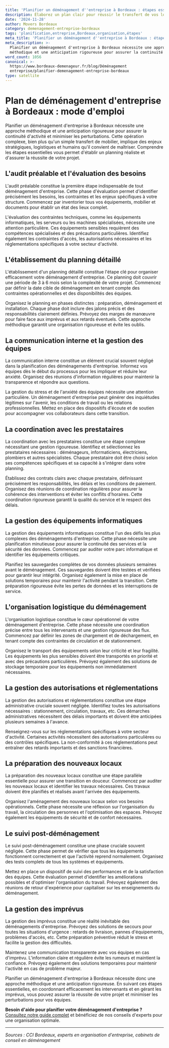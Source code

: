 ```yaml
---
title: 'Planifier un déménagement d''entreprise à Bordeaux : étapes essentielles'
description: Élaborez un plan clair pour réussir le transfert de vos locaux à Bordeaux.
date: '2024-11-28'
author: Movers Bordeaux
category: demenagement-entreprise-bordeaux
tags: 'planification,entreprise,Bordeaux,organisation,étapes'
meta_title: 'Planifier un déménagement d''entreprise à Bordeaux : étapes essentielles'
meta_description: >-
  Planifier un déménagement d'entreprise à Bordeaux nécessite une approche
  méthodique et une anticipation rigoureuse pour assurer la continuité d'activi.
word_count: 1056
canonical: >-
  https://www.bordeaux-demenageur.fr/blog/Déménagement
  entreprise/planifier-demenagement-entreprise-bordeaux
type: satellite
---
```



# Plan de déménagement d'entreprise à Bordeaux : mode d'emploi

Planifier un déménagement d'entreprise à Bordeaux nécessite une approche méthodique et une anticipation rigoureuse pour assurer la continuité d'activité et minimiser les perturbations. Cette opération complexe, bien plus qu'un simple transfert de mobilier, implique des enjeux stratégiques, logistiques et humains qu'il convient de maîtriser. Comprendre les étapes essentielles vous permet d'établir un planning réaliste et d'assurer la réussite de votre projet.

## L'audit préalable et l'évaluation des besoins

L'audit préalable constitue la première étape indispensable de tout déménagement d'entreprise. Cette phase d'évaluation permet d'identifier précisément les besoins, les contraintes et les enjeux spécifiques à votre structure. Commencez par inventorier tous vos équipements, mobilier et documents pour établir un état des lieux complet.

L'évaluation des contraintes techniques, comme les équipements informatiques, les serveurs ou les machines spécialisées, nécessite une attention particulière. Ces équipements sensibles requièrent des compétences spécialisées et des précautions particulières. Identifiez également les contraintes d'accès, les autorisations nécessaires et les réglementations spécifiques à votre secteur d'activité.

## L'établissement du planning détaillé

L'établissement d'un planning détaillé constitue l'étape clé pour organiser efficacement votre déménagement d'entreprise. Ce planning doit couvrir une période de 3 à 6 mois selon la complexité de votre projet. Commencez par définir la date cible de déménagement en tenant compte des contraintes opérationnelles et des disponibilités des équipes.

Organisez le planning en phases distinctes : préparation, déménagement et installation. Chaque phase doit inclure des jalons précis et des responsabilités clairement définies. Prévoyez des marges de manœuvre pour faire face aux imprévus et aux retards éventuels. Cette approche méthodique garantit une organisation rigoureuse et évite les oublis.

## La communication interne et la gestion des équipes

La communication interne constitue un élément crucial souvent négligé dans la planification des déménagements d'entreprise. Informez vos équipes dès le début du processus pour les impliquer et réduire leur anxiété. Organisez des réunions d'information régulières pour maintenir la transparence et répondre aux questions.

La gestion du stress et de l'anxiété des équipes nécessite une attention particulière. Un déménagement d'entreprise peut générer des inquiétudes légitimes sur l'avenir, les conditions de travail ou les relations professionnelles. Mettez en place des dispositifs d'écoute et de soutien pour accompagner vos collaborateurs dans cette transition.

## La coordination avec les prestataires

La coordination avec les prestataires constitue une étape complexe nécessitant une gestion rigoureuse. Identifiez et sélectionnez les prestataires nécessaires : déménageurs, informaticiens, électriciens, plombiers et autres spécialistes. Chaque prestataire doit être choisi selon ses compétences spécifiques et sa capacité à s'intégrer dans votre planning.

Établissez des contrats clairs avec chaque prestataire, définissant précisément les responsabilités, les délais et les conditions de paiement. Organisez des réunions de coordination régulières pour assurer la cohérence des interventions et éviter les conflits d'horaires. Cette coordination rigoureuse garantit la qualité du service et le respect des délais.

## La gestion des équipements informatiques

La gestion des équipements informatiques constitue l'un des défis les plus complexes des déménagements d'entreprise. Cette phase nécessite une planification minutieuse pour assurer la continuité des services et la sécurité des données. Commencez par auditer votre parc informatique et identifier les équipements critiques.

Planifiez les sauvegardes complètes de vos données plusieurs semaines avant le déménagement. Ces sauvegardes doivent être testées et vérifiées pour garantir leur intégrité. Organisez également la mise en place de solutions temporaires pour maintenir l'activité pendant la transition. Cette préparation rigoureuse évite les pertes de données et les interruptions de service.

## L'organisation logistique du déménagement

L'organisation logistique constitue le cœur opérationnel de votre déménagement d'entreprise. Cette phase nécessite une coordination précise entre tous les intervenants et une gestion rigoureuse des flux. Commencez par définir les zones de chargement et de déchargement, en tenant compte des contraintes de circulation et de stationnement.

Organisez le transport des équipements selon leur criticité et leur fragilité. Les équipements les plus sensibles doivent être transportés en priorité et avec des précautions particulières. Prévoyez également des solutions de stockage temporaire pour les équipements non immédiatement nécessaires.

## La gestion des autorisations et réglementations

La gestion des autorisations et réglementations constitue une étape administrative cruciale souvent négligée. Identifiez toutes les autorisations nécessaires : stationnement, circulation, travaux, etc. Ces démarches administratives nécessitent des délais importants et doivent être anticipées plusieurs semaines à l'avance.

Renseignez-vous sur les réglementations spécifiques à votre secteur d'activité. Certaines activités nécessitent des autorisations particulières ou des contrôles spécifiques. La non-conformité à ces réglementations peut entraîner des retards importants et des sanctions financières.

## La préparation des nouveaux locaux

La préparation des nouveaux locaux constitue une étape parallèle essentielle pour assurer une transition en douceur. Commencez par auditer les nouveaux locaux et identifier les travaux nécessaires. Ces travaux doivent être planifiés et réalisés avant l'arrivée des équipements.

Organisez l'aménagement des nouveaux locaux selon vos besoins opérationnels. Cette phase nécessite une réflexion sur l'organisation du travail, la circulation des personnes et l'optimisation des espaces. Prévoyez également les équipements de sécurité et de confort nécessaires.

## Le suivi post-déménagement

Le suivi post-déménagement constitue une phase cruciale souvent négligée. Cette phase permet de vérifier que tous les équipements fonctionnent correctement et que l'activité reprend normalement. Organisez des tests complets de tous les systèmes et équipements.

Mettez en place un dispositif de suivi des performances et de la satisfaction des équipes. Cette évaluation permet d'identifier les améliorations possibles et d'optimiser l'organisation du travail. Prévoyez également des réunions de retour d'expérience pour capitaliser sur les enseignements du déménagement.

## La gestion des imprévus

La gestion des imprévus constitue une réalité inévitable des déménagements d'entreprise. Prévoyez des solutions de secours pour toutes les situations d'urgence : retards de livraison, pannes d'équipements, problèmes d'accès, etc. Cette préparation préventive réduit le stress et facilite la gestion des difficultés.

Maintenez une communication transparente avec vos équipes en cas d'imprévu. L'information claire et régulière évite les rumeurs et maintient la confiance. Prévoyez également des solutions temporaires pour maintenir l'activité en cas de problème majeur.

Planifier un déménagement d'entreprise à Bordeaux nécessite donc une approche méthodique et une anticipation rigoureuse. En suivant ces étapes essentielles, en coordonnant efficacement les intervenants et en gérant les imprévus, vous pouvez assurer la réussite de votre projet et minimiser les perturbations pour vos équipes.

**Besoin d'aide pour planifier votre déménagement d'entreprise ?** [Consultez notre guide complet](/blog/devis/guide) et bénéficiez de nos conseils d'experts pour une organisation optimale.

---

*Sources : CCI Bordeaux, experts en organisation d'entreprise, cabinets de conseil en déménagement*
